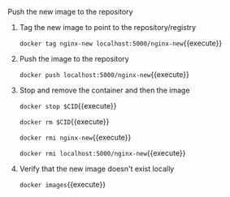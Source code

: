 Push the new image to the repository

1. Tag the new image to point to the repository/registry

    `docker tag nginx-new localhost:5000/nginx-new`{{execute}}
    
2. Push the image to the repository

    `docker push localhost:5000/nginx-new`{{execute}}
    
3. Stop and remove the container and then the image

    `docker stop $CID`{{execute}}
    
    `docker rm $CID`{{execute}}
    
    `docker rmi nginx-new`{{execute}}
    
    `docker rmi localhost:5000/nginx-new`{{execute}}

4. Verify that the new image doesn't exist locally 

   `docker images`{{execute}}
